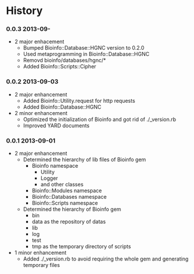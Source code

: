 History
===============

### 0.0.3 2013-09-
* 2 major enhacement
	*	Bumped Bioinfo::Database::HGNC version to 0.2.0
  	* Used metaprogramming in Bioinfo::Database::HGNC
  	* Removd bioinfo/databases/hgnc/*
  * Added Bioinfo::Scripts::Cipher

### 0.0.2 2013-09-03
* 2 major enhancement
  * Added Bioinfo::Utility.request for http requests
  * Added Bioinfo::Database::HGNC
* 2 minor enhancement
  * Optimized the initialization of Bioinfo and got rid of ./_version.rb
  * Improved YARD documents

### 0.0.1 2013-09-01
* 2 major enhancement
	* Determined the hierarchy of lib files of Bioinfo gem
	    * Bioinfo namespace
	    	* Utility
	    	* Logger
	    	* and other classes
		* Bioinfo::Modules namespace
		* Bioinfo::Databases namespace
		* Bioinfo::Scripts namespace
	* Determined the hierarchy of Bioinfo gem
		* bin
		* data as the repository of datas
		* lib
		* log
		* test
		* tmp as the temporary directory of scripts
* 1 minor enhancement
	* Added ./_version.rb to avoid requiring the whole gem and generating temporary files

